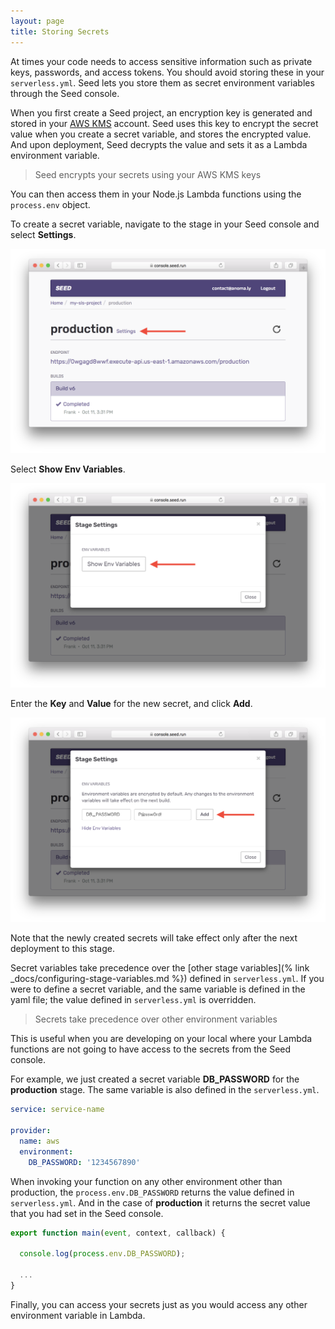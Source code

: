 ```yaml
---
layout: page
title: Storing Secrets
---
```


At times your code needs to access sensitive information such as private keys, passwords, and access tokens. You should avoid storing these in your `serverless.yml`. Seed lets you store them as secret environment variables through the Seed console.

When you first create a Seed project, an encryption key is generated and stored in your [AWS KMS](https://aws.amazon.com/kms/) account. Seed uses this key to encrypt the secret value when you create a secret variable, and stores the encrypted value. And upon deployment, Seed decrypts the value and sets it as a Lambda environment variable.

> Seed encrypts your secrets using your AWS KMS keys

You can then access them in your Node.js Lambda functions using the `process.env` object.

To create a secret variable, navigate to the stage in your Seed console and select **Settings**.

![Stage Settings](/assets/docs/storing-secrets/stage-settings.png)

Select **Show Env Variables**.

![Show Env Variables](/assets/docs/storing-secrets/show-env-variables.png)

Enter the **Key** and **Value** for the new secret, and click **Add**.

![Create Secret Variable](/assets/docs/storing-secrets/create-secret-variable.png)

Note that the newly created secrets will take effect only after the next deployment to this stage.

Secret variables take precedence over the [other stage variables](% link _docs/configuring-stage-variables.md %}) defined in `serverless.yml`. If you were to define a secret variable, and the same variable is defined in the yaml file; the value defined in `serverless.yml` is overridden.

> Secrets take precedence over other environment variables

This is useful when you are developing on your local where your Lambda functions are not going to have access to the secrets from the Seed console.

For example, we just created a secret variable **DB_PASSWORD** for the **production** stage. The same variable is also defined in the `serverless.yml`.

``` yaml
service: service-name

provider:
  name: aws
  environment:
    DB_PASSWORD: '1234567890'
```

When invoking your function on any other environment other than production, the `process.env.DB_PASSWORD` returns the value defined in `serverless.yml`. And in the case of **production** it returns the secret value that you had set in the Seed console.

``` javascript
export function main(event, context, callback) {

  console.log(process.env.DB_PASSWORD);

  ...
}
```

Finally, you can access your secrets just as you would access any other environment variable in Lambda.
